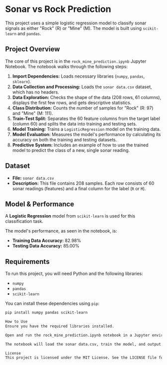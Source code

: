 # Sonar vs Rock Prediction

This project uses a simple logistic regression model to classify sonar signals as either "Rock" (R) or "Mine" (M). The model is built using `scikit-learn` and `pandas`.

## Project Overview

The core of this project is in the `rock_mine_prediction.ipynb` Jupyter Notebook. The notebook walks through the following steps:

1.  **Import Dependencies:** Loads necessary libraries (`numpy`, `pandas`, `sklearn`).
2.  **Data Collection and Processing:** Loads the `sonar data.csv` dataset, which has no headers.
3.  **Data Exploration:** Checks the shape of the data (208 rows, 61 columns), displays the first few rows, and gets descriptive statistics.
4.  **Class Distribution:** Counts the number of samples for "Rock" (R: 97) and "Mine" (M: 111).
5.  **Train-Test Split:** Separates the 60 feature columns from the target label (column 60) and splits the data into training and testing sets.
6.  **Model Training:** Trains a `LogisticRegression` model on the training data.
7.  **Model Evaluation:** Measures the model's performance by calculating its accuracy on both the training and testing datasets.
8.  **Predictive System:** Includes an example of how to use the trained model to predict the class of a new, single sonar reading.

## Dataset

* **File:** `sonar data.csv`
* **Description:** This file contains 208 samples. Each row consists of 60 sonar readings (features) and a final column for the label (`R` or `M`).

## Model & Performance

A **Logistic Regression** model from `scikit-learn` is used for this classification task.

The model's performance, as seen in the notebook, is:
* **Training Data Accuracy:** 82.98%
* **Testing Data Accuracy:** 85.00%

## Requirements

To run this project, you will need Python and the following libraries:

* `numpy`
* `pandas`
* `scikit-learn`

You can install these dependencies using `pip`:
```bash
pip install numpy pandas scikit-learn

How to Use
Ensure you have the required libraries installed.

Open and run the rock_mine_prediction.ipynb notebook in a Jupyter environment.

The notebook will load the sonar data.csv, train the model, and output the accuracy scores.

License
This project is licensed under the MIT License. See the LICENSE file for more details.